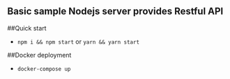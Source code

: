 Basic sample Nodejs server provides Restful API
------------------------------------------------

##Quick start
- `npm i && npm start` or `yarn && yarn start`

##Docker deployment
- `docker-compose up`
